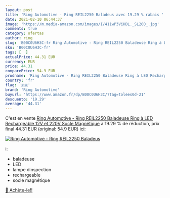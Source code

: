 ```yaml
---
layout: post
title: 'Ring Automotive - Ring REIL2250 Baladeus avec 19.29 % rabais '
date: 2021-02-10 06:44:37
image: 'https://m.media-amazon.com/images/I/411wP3ViHDL._SL200_.jpg'
comments: true
category: ofertas
author: ring
slug: 'B00C0U6H3C-fr Ring Automotive - Ring REIL2250 Baladeuse Ring à LED...'
sku: 'B00C0U6H3C-fr'
tags: [  ]
actualPrice: 44.31 EUR
currency: EUR
price: 44.31
comparePrice: 54.9 EUR
prodname: 'Ring Automotive - Ring REIL2250 Baladeuse Ring à LED Rechargeable 12V et 220V Socle Magnétique'
country: 'fr'
flag: '🇫🇷'
brand: 'Ring Automotive'
buyurl: 'https://www.amazon.fr/dp/B00C0U6H3C/?tag=tolees0d-21'
descuento: '19.29'
average: '44.31'
---
```


C'est en vente [Ring Automotive - Ring REIL2250 Baladeuse Ring à LED Rechargeable 12V et 220V Socle Magnétique](https://www.amazon.fr/dp/B00C0U6H3C/?tag=tolees0d-21)  à  19.29 % de réduction, prix final  44.31 EUR (original: 54.9 EUR) ici:

[![Ring Automotive - Ring REIL2250 Baladeus](https://m.media-amazon.com/images/I/411wP3ViHDL._SL200_.jpg)](https://www.amazon.fr/dp/B00C0U6H3C/?tag=tolees0d-21)

ℹ️:

- baladeuse
- LED
- lampe dinspection
- rechargeable
- socle magnétique

[🛒 Achète-le!!](https://www.amazon.fr/dp/B00C0U6H3C/?tag=tolees0d-21)
